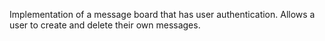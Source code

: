 Implementation of a message board that has user authentication. Allows a user to create and delete their own messages.
